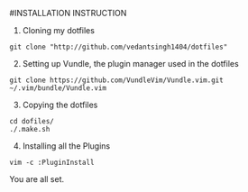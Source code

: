 #INSTALLATION INSTRUCTION

1. Cloning my dotfiles

```console
git clone "http://github.com/vedantsingh1404/dotfiles"
```

2. Setting up Vundle, the plugin manager used in the dotfiles

```console
git clone https://github.com/VundleVim/Vundle.vim.git ~/.vim/bundle/Vundle.vim
```

3. Copying the dotfiles

```consoles
cd dofiles/
./.make.sh
```

4. Installing all the Plugins

```console
vim -c :PluginInstall
```

You are all set.
